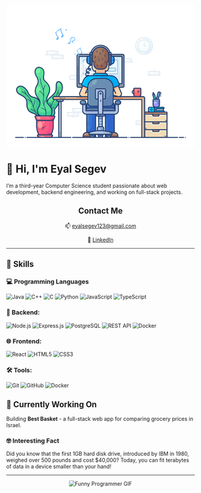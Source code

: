 <!-- Profile GIF with Programmer Vibe -->
<div align="center">
  <img src="https://raw.githubusercontent.com/SupianIDz/SupianIDz/main/coding.gif" alt="Coding Vibe" width="600"/>
</div>

# 👋 Hi, I'm Eyal Segev

I’m a third-year Computer Science student passionate about web development, backend engineering, and working on full-stack projects.

<!-- Contact Information -->
<div align="center">
  <h2>Contact Me</h2>
  <p>📫 <a href="mailto:eyalsegev123@gmail.com">eyalsegev123@gmail.com</a></p>
  <p>💼 <a href="https://www.linkedin.com/in/eyal-segev/">LinkedIn</a></p>
</div>

---

## 🔧 Skills

### 💻 Programming Languages
![Java](https://img.shields.io/badge/Java-ED8B00?style=flat-square&logo=java&logoColor=white&logoSize=30)
![C++](https://img.shields.io/badge/C++-00599C?style=flat-square&logo=c%2B%2B&logoColor=white&logoSize=30)
![C](https://img.shields.io/badge/C-A8B400?style=flat-square&logo=c&logoColor=white&logoSize=30)
![Python](https://img.shields.io/badge/Python-3776AB?style=flat-square&logo=python&logoColor=white&logoSize=30)
![JavaScript](https://img.shields.io/badge/JavaScript-F7DF1E?style=flat-square&logo=javascript&logoColor=black&logoSize=30)
![TypeScript](https://img.shields.io/badge/TypeScript-007ACC?style=flat-square&logo=typescript&logoColor=white&logoSize=30)

### 🚀 Backend:
<p align="left">
  <img src="https://img.shields.io/badge/Node.js-339933?style=flat-square&logo=nodedotjs&logoColor=white&logoSize=30" alt="Node.js"/>
  <img src="https://img.shields.io/badge/Express.js-000000?style=flat-square&logo=express&logoColor=white&logoSize=30" alt="Express.js"/>
  <img src="https://img.shields.io/badge/PostgreSQL-4169E1?style=flat-square&logo=postgresql&logoColor=white&logoSize=30" alt="PostgreSQL"/>
  <img src="https://img.shields.io/badge/REST-02569B?style=flat-square&logo=restapi&logoColor=white&logoSize=30" alt="REST API"/>
  <img src="https://img.shields.io/badge/Docker-2496ED?style=flat-square&logo=docker&logoColor=white&logoSize=30" alt="Docker"/>
</p>

### 🌐 Frontend:
<p align="left">
  <img src="https://img.shields.io/badge/React-61DAFB?style=flat-square&logo=react&logoColor=black&logoSize=30" alt="React"/>
  <img src="https://img.shields.io/badge/HTML5-E34F26?style=flat-square&logo=html5&logoColor=white&logoSize=30" alt="HTML5"/>
  <img src="https://img.shields.io/badge/CSS3-1572B6?style=flat-square&logo=css3&logoColor=white&logoSize=30" alt="CSS3"/>
</p>

### 🛠 Tools:
<p align="left">
  <img src="https://img.shields.io/badge/Git-F05032?style=flat-square&logo=git&logoColor=white&logoSize=30" alt="Git"/>
  <img src="https://img.shields.io/badge/GitHub-181717?style=flat-square&logo=github&logoColor=white&logoSize=30" alt="GitHub"/>
  <img src="https://img.shields.io/badge/Docker-2496ED?style=flat-square&logo=docker&logoColor=white&logoSize=30" alt="Docker"/>
</p>


## 🎯 Currently Working On
Building **Best Basket** - a full-stack web app for comparing grocery prices in Israel.

### 🤓 Interesting Fact
Did you know that the first 1GB hard disk drive, introduced by IBM in 1980, weighed over 500 pounds and cost $40,000? Today, you can fit terabytes of data in a device smaller than your hand!

---

<div align="center">
  <img src="https://media.giphy.com/media/QHE5gWI0QjqF2/giphy.gif" alt="Funny Programmer GIF" width="400"/>
</div>
